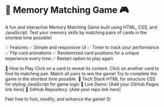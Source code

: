 <h1>🧠 Memory Matching Game 🎮</h1>

A fun and interactive Memory Matching Game built using HTML, CSS, and JavaScript. Test your memory skills by matching pairs of cards in the shortest time possible!

✨ Features
✅ Simple and responsive UI
✅ Timer to track your performance
✅ Flip card animations
✅ Randomized card positions for a unique experience every time
✅ Restart option to play again

🚀 How to Play
Click on a card to reveal its content.
Click on another card to find its matching pair.
Match all pairs to win the game!
Try to complete the game in the shortest time possible.
🎯 Tech Stack
HTML for structure
CSS for styling
JavaScript for game logic
📌 Live Demo: [Add your GitHub Pages link here]
📌 GitHub Repository: [Add your repo link here]

Feel free to fork, modify, and enhance the game! 😊